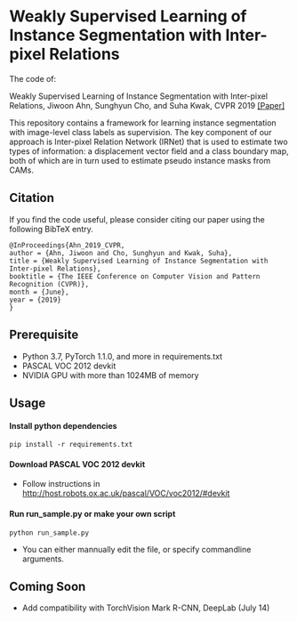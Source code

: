 # Weakly Supervised Learning of Instance Segmentation with Inter-pixel Relations

The code of:

Weakly Supervised Learning of Instance Segmentation with Inter-pixel Relations, Jiwoon Ahn, Sunghyun Cho, and Suha Kwak, CVPR 2019 [[Paper]](https://arxiv.org/abs/1904.05044)

This repository contains a framework for learning instance segmentation with image-level class labels as supervision. The key component of our approach is Inter-pixel Relation Network (IRNet) that is used to estimate two types of information: a displacement vector field and a class boundary map, both of which are in turn used to estimate pseudo instance masks from CAMs.

## Citation
If you find the code useful, please consider citing our paper using the following BibTeX entry.
```
@InProceedings{Ahn_2019_CVPR,
author = {Ahn, Jiwoon and Cho, Sunghyun and Kwak, Suha},
title = {Weakly Supervised Learning of Instance Segmentation with Inter-pixel Relations},
booktitle = {The IEEE Conference on Computer Vision and Pattern Recognition (CVPR)},
month = {June},
year = {2019}
}
```

## Prerequisite
* Python 3.7, PyTorch 1.1.0, and more in requirements.txt
* PASCAL VOC 2012 devkit
* NVIDIA GPU with more than 1024MB of memory

## Usage

#### Install python dependencies
```
pip install -r requirements.txt
```
#### Download PASCAL VOC 2012 devkit
* Follow instructions in http://host.robots.ox.ac.uk/pascal/VOC/voc2012/#devkit

#### Run run_sample.py or make your own script
```
python run_sample.py
```
* You can either mannually edit the file, or specify commandline arguments.

## Coming Soon
* Add compatibility with TorchVision Mark R-CNN, DeepLab (July 14)
